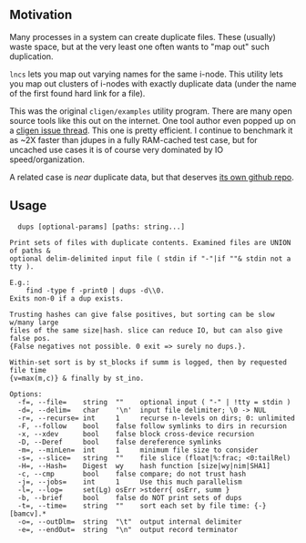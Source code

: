 Motivation
----------

Many processes in a system can create duplicate files.  These (usually) waste
space, but at the very least one often wants to "map out" such duplication.

`lncs` lets you map out varying names for the same i-node.  This utility lets
you map out clusters of i-nodes with exactly duplicate data (under the name of
the first found hard link for a file).

This was the original `cligen/examples` utility program.  There are many open
source tools like this out on the internet.  One tool author even popped up
on a [cligen issue thread](https://github.com/c-blake/cligen/issues/99).
This one is pretty efficient.  I continue to benchmark it as ~2X faster than
jdupes in a fully RAM-cached test case, but for uncached use cases it is of
course very dominated by IO speed/organization.

A related case is *near* duplicate data, but that deserves [its own github
repo](https://github.com/c-blake/ndup).

Usage
-----

```
  dups [optional-params] [paths: string...]

Print sets of files with duplicate contents. Examined files are UNION of paths &
optional delim-delimited input file ( stdin if "-"|if ""& stdin not a tty ).

E.g.:
    find -type f -print0 | dups -d\\0.
Exits non-0 if a dup exists.

Trusting hashes can give false positives, but sorting can be slow w/many large
files of the same size|hash. slice can reduce IO, but can also give false pos.
{False negatives not possible. 0 exit => surely no dups.}.

Within-set sort is by st_blocks if summ is logged, then by requested file time
{v=max(m,c)} & finally by st_ino.

Options:
  -f=, --file=    string  ""    optional input ( "-" | !tty = stdin )
  -d=, --delim=   char    '\n'  input file delimiter; \0 -> NUL
  -r=, --recurse= int     1     recurse n-levels on dirs; 0: unlimited
  -F, --follow    bool    false follow symlinks to dirs in recursion
  -x, --xdev      bool    false block cross-device recursion
  -D, --Deref     bool    false dereference symlinks
  -m=, --minLen=  int     1     minimum file size to consider
  -s=, --slice=   string  ""    file slice (float|%:frac; <0:tailRel)
  -H=, --Hash=    Digest  wy    hash function [size|wy|nim|SHA1]
  -c, --cmp       bool    false compare; do not trust hash
  -j=, --jobs=    int     1     Use this much parallelism
  -l=, --log=     set(Lg) osErr >stderr{ osErr, summ }
  -b, --brief     bool    false do NOT print sets of dups
  -t=, --time=    string  ""    sort each set by file time: {-}[bamcv].*
  -o=, --outDlm=  string  "\t"  output internal delimiter
  -e=, --endOut=  string  "\n"  output record terminator
```

